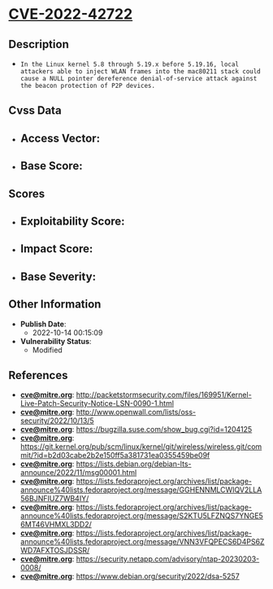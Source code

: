 
# [CVE-2022-42722](https://cve.mitre.org/cgi-bin/cvename.cgi?name=CVE-2022-42722)

## Description

- `In the Linux kernel 5.8 through 5.19.x before 5.19.16, local attackers able to inject WLAN frames into the mac80211 stack could cause a NULL pointer dereference denial-of-service attack against the beacon protection of P2P devices.`

## Cvss Data

- **Access Vector**:
  - 
- **Base Score**:
  - 

## Scores

- **Exploitability Score**:
  - 
- **Impact Score**:
  - 
- **Base Severity**:
  - 

## Other Information

- **Publish Date**:
  - 2022-10-14 00:15:09
- **Vulnerability Status**:
  - Modified

## References

- **cve@mitre.org**: http://packetstormsecurity.com/files/169951/Kernel-Live-Patch-Security-Notice-LSN-0090-1.html
- **cve@mitre.org**: http://www.openwall.com/lists/oss-security/2022/10/13/5
- **cve@mitre.org**: https://bugzilla.suse.com/show_bug.cgi?id=1204125
- **cve@mitre.org**: https://git.kernel.org/pub/scm/linux/kernel/git/wireless/wireless.git/commit/?id=b2d03cabe2b2e150ff5a381731ea0355459be09f
- **cve@mitre.org**: https://lists.debian.org/debian-lts-announce/2022/11/msg00001.html
- **cve@mitre.org**: https://lists.fedoraproject.org/archives/list/package-announce%40lists.fedoraproject.org/message/GGHENNMLCWIQV2LLA56BJNFIUZ7WB4IY/
- **cve@mitre.org**: https://lists.fedoraproject.org/archives/list/package-announce%40lists.fedoraproject.org/message/S2KTU5LFZNQS7YNGE56MT46VHMXL3DD2/
- **cve@mitre.org**: https://lists.fedoraproject.org/archives/list/package-announce%40lists.fedoraproject.org/message/VNN3VFQPECS6D4PS6ZWD7AFXTOSJDSSR/
- **cve@mitre.org**: https://security.netapp.com/advisory/ntap-20230203-0008/
- **cve@mitre.org**: https://www.debian.org/security/2022/dsa-5257

